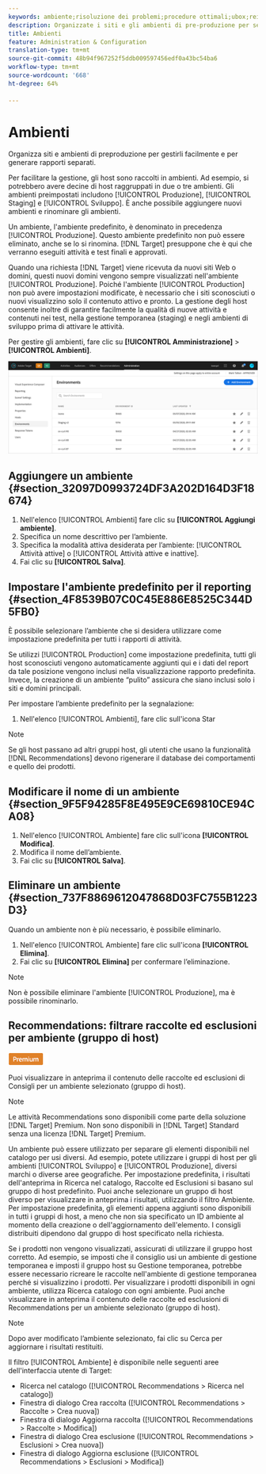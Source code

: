 ```yaml
---
keywords: ambiente;risoluzione dei problemi;procedure ottimali;ubox;reindirizza;reindirizza;whitelist;blacklist; inserisce nell'elenco Bloccati; inserire nell'elenco Consentiti
description: Organizzate i siti e gli ambienti di pre-produzione per semplificare la gestione e la creazione di report separati in  Adobe Target.
title: Ambienti
feature: Administration & Configuration
translation-type: tm+mt
source-git-commit: 48b94f967252f5ddb009597456edf0a43bc54ba6
workflow-type: tm+mt
source-wordcount: '668'
ht-degree: 64%

---
```



# Ambienti

Organizza siti e ambienti di preproduzione per gestirli facilmente e per generare rapporti separati.

Per facilitare la gestione, gli host sono raccolti in ambienti. Ad esempio, si potrebbero avere decine di host raggruppati in due o tre ambienti. Gli ambienti preimpostati includono [!UICONTROL Produzione], [!UICONTROL Staging] e [!UICONTROL Sviluppo]. È anche possibile aggiungere nuovi ambienti e rinominare gli ambienti.

Un ambiente, l&#39;ambiente predefinito, è denominato in precedenza [!UICONTROL Produzione]. Questo ambiente predefinito non può essere eliminato, anche se lo si rinomina. [!DNL Target] presuppone che è qui che verranno eseguiti attività e test finali e approvati.

Quando una richiesta [!DNL Target] viene ricevuta da nuovi siti Web o domini, questi nuovi domini vengono sempre visualizzati nell&#39;ambiente [!UICONTROL Produzione]. Poiché l&#39;ambiente [!UICONTROL Production] non può avere impostazioni modificate, è necessario che i siti sconosciuti o nuovi visualizzino solo il contenuto attivo e pronto. La gestione degli host consente inoltre di garantire facilmente la qualità di nuove attività e contenuti nei test, nella gestione temporanea (staging) e negli ambienti di sviluppo prima di attivare le attività.

Per gestire gli ambienti, fare clic su **[!UICONTROL Amministrazione]** > **[!UICONTROL Ambienti]**.

![Elenco Ambienti](/help/administrating-target/assets/environments.png)

## Aggiungere un ambiente {#section_32097D0993724DF3A202D164D3F18674}

1. Nell&#39;elenco [!UICONTROL Ambienti] fare clic su **[!UICONTROL Aggiungi ambiente]**.
1. Specifica un nome descrittivo per l’ambiente.
1. Specifica la modalità attiva desiderata per l’ambiente: [!UICONTROL Attività attive] o [!UICONTROL Attività attive e inattive].
1. Fai clic su **[!UICONTROL Salva]**.

## Impostare l&#39;ambiente predefinito per il reporting {#section_4F8539B07C0C45E886E8525C344D5FB0}

È possibile selezionare l’ambiente che si desidera utilizzare come impostazione predefinita per tutti i rapporti di attività.

Se utilizzi [!UICONTROL Production] come impostazione predefinita, tutti gli host sconosciuti vengono automaticamente aggiunti qui e i dati del report da tale posizione vengono inclusi nella visualizzazione rapporto predefinita. Invece, la creazione di un ambiente “pulito” assicura che siano inclusi solo i siti e domini principali.

Per impostare l’ambiente predefinito per la segnalazione:

1. Nell&#39;elenco [!UICONTROL Ambienti], fare clic sull&#39;icona Star

>[!NOTE]
>
>Se gli host passano ad altri gruppi host, gli utenti che usano la funzionalità [!DNL Recommendations] devono rigenerare il database dei comportamenti e quello dei prodotti.

## Modificare il nome di un ambiente {#section_9F5F94285F8E495E9CE69810CE94CA08}

1. Nell&#39;elenco [!UICONTROL Ambiente] fare clic sull&#39;icona **[!UICONTROL Modifica]**.
1. Modifica il nome dell’ambiente.
1. Fai clic su **[!UICONTROL Salva]**.

## Eliminare un ambiente {#section_737F8869612047868D03FC755B1223D3}

Quando un ambiente non è più necessario, è possibile eliminarlo.

1. Nell&#39;elenco [!UICONTROL Ambiente] fare clic sull&#39;icona **[!UICONTROL Elimina]**.
1. Fai clic su **[!UICONTROL Elimina]** per confermare l’eliminazione.

>[!NOTE]
>
>Non è possibile eliminare l&#39;ambiente [!UICONTROL Produzione], ma è possibile rinominarlo.

## Recommendations: filtrare raccolte ed esclusioni per ambiente (gruppo di host)

![Badge Premium](/help/assets/premium.png)

Puoi visualizzare in anteprima il contenuto delle raccolte ed esclusioni di Consigli per un ambiente selezionato (gruppo di host).

>[!NOTE]
>
>Le attività Recommendations sono disponibili come parte della soluzione [!DNL Target] Premium. Non sono disponibili in [!DNL Target] Standard senza una licenza [!DNL Target] Premium.

Un ambiente può essere utilizzato per separare gli elementi disponibili nel catalogo per usi diversi. Ad esempio, potete utilizzare i gruppi di host per gli ambienti [!UICONTROL Sviluppo] e [!UICONTROL Produzione], diversi marchi o diverse aree geografiche. Per impostazione predefinita, i risultati dell&#39;anteprima in Ricerca nel catalogo, Raccolte ed Esclusioni si basano sul gruppo di host predefinito. Puoi anche selezionare un gruppo di host diverso per visualizzare in anteprima i risultati, utilizzando il filtro Ambiente. Per impostazione predefinita, gli elementi appena aggiunti sono disponibili in tutti i gruppi di host, a meno che non sia specificato un ID ambiente al momento della creazione o dell&#39;aggiornamento dell&#39;elemento. I consigli distribuiti dipendono dal gruppo di host specificato nella richiesta.

Se i prodotti non vengono visualizzati, assicurati di utilizzare il gruppo host corretto. Ad esempio, se imposti che il consiglio usi un ambiente di gestione temporanea e imposti il gruppo host su Gestione temporanea, potrebbe essere necessario ricreare le raccolte nell&#39;ambiente di gestione temporanea perché si visualizzino i prodotti. Per visualizzare i prodotti disponibili in ogni ambiente, utilizza Ricerca catalogo con ogni ambiente. Puoi anche visualizzare in anteprima il contenuto delle raccolte ed esclusioni di Recommendations per un ambiente selezionato (gruppo di host).

>[!NOTE]
>Dopo aver modificato l’ambiente selezionato, fai clic su Cerca per aggiornare i risultati restituiti.

Il filtro [!UICONTROL Ambiente] è disponibile nelle seguenti aree dell&#39;interfaccia utente di Target:

* Ricerca nel catalogo ([!UICONTROL Recommendations > Ricerca nel catalogo])
* Finestra di dialogo Crea raccolta ([!UICONTROL Recommendations > Raccolte > Crea nuova])
* Finestra di dialogo Aggiorna raccolta ([!UICONTROL Recommendations > Raccolte > Modifica])
* Finestra di dialogo Crea esclusione ([!UICONTROL Recommendations > Esclusioni > Crea nuova])
* Finestra di dialogo Aggiorna esclusione ([!UICONTROL Recommendations > Esclusioni > Modifica])